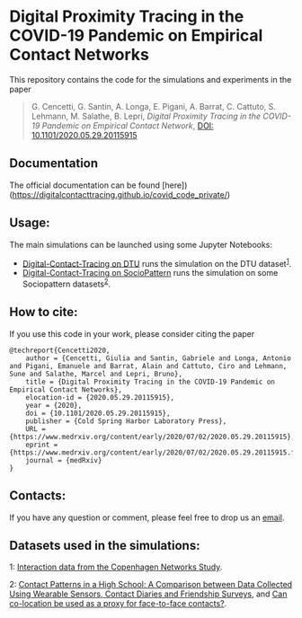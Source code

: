 # Digital Proximity Tracing in the COVID-19 Pandemic on Empirical Contact Networks
This repository contains the code for the simulations and experiments in the paper

>  G. Cencetti, G. Santin, A. Longa, E. Pigani, A. Barrat, C. Cattuto, S. Lehmann,  M. Salathe, B. Lepri,
_Digital Proximity Tracing in the COVID-19 Pandemic on Empirical Contact Network_, [DOI: 10.1101/2020.05.29.20115915](https://doi.org/10.1101/2020.05.29.20115915)

## Documentation
The official documentation can be found [here])(https://digitalcontacttracing.github.io/covid_code_private/)
## Usage:
The main simulations can be launched using some Jupyter Notebooks:
* [Digital-Contact-Tracing on DTU](Digital-Contact-Tracing%20on%20DTU.ipynb) runs the simulation on the DTU dataset<sup>[1](#dtu_footnote)</sup>.
* [Digital-Contact-Tracing on SocioPattern](Digital-Contact-Tracing%20on%20SocioPattern.ipynb) runs the simulation on some Sociopattern datasets<sup>[2](#socio_dataset)</sup>.



## How to cite:
If you use this code in your work, please consider citing the paper

```bibtex:
@techreport{Cencetti2020,
	author = {Cencetti, Giulia and Santin, Gabriele and Longa, Antonio and Pigani, Emanuele and Barrat, Alain and Cattuto, Ciro and Lehmann, Sune and Salathe, Marcel and Lepri, Bruno},
	title = {Digital Proximity Tracing in the COVID-19 Pandemic on Empirical Contact Networks},
	elocation-id = {2020.05.29.20115915},
	year = {2020},
	doi = {10.1101/2020.05.29.20115915},
	publisher = {Cold Spring Harbor Laboratory Press},
	URL = {https://www.medrxiv.org/content/early/2020/07/02/2020.05.29.20115915},
	eprint = {https://www.medrxiv.org/content/early/2020/07/02/2020.05.29.20115915.full.pdf},
	journal = {medRxiv}
}
```

## Contacts:
If you have any question or comment, please feel free to drop us an [email](mailto:digital_contact_tracing@fbk.eu).


## Datasets used in the simulations:
<a name="dtu_footnote">1</a>: [Interaction data from the Copenhagen Networks Study](https://www.nature.com/articles/s41597-019-0325-x).

<a name="socio_footnote">2</a>: [Contact Patterns in a High School: A Comparison between Data Collected Using Wearable Sensors, Contact Diaries and Friendship Surveys](https://journals.plos.org/plosone/article?id=10.1371/journal.pone.0136497), and [Can co-location be used as a proxy for face-to-face contacts?](https://epjdatascience.springeropen.com/articles/10.1140/epjds/s13688-018-0140-1).

